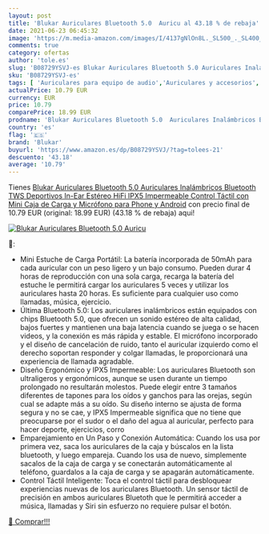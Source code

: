 ```yaml
---
layout: post
title: 'Blukar Auriculares Bluetooth 5.0  Auricu al 43.18 % de rebaja'
date: 2021-06-23 06:45:32
image: 'https://m.media-amazon.com/images/I/4137gNlOn8L._SL500_._SL400_.jpg'
comments: true
category: ofertas
author: 'tole.es'
slug: 'B08729YSVJ-es Blukar Auriculares Bluetooth 5.0 Auriculares Inalámbricos...'
sku: 'B08729YSVJ-es'
tags: [ 'Auriculares para equipo de audio','Auriculares y accesorios','Electrónica','android','blukar', ]
actualPrice: 10.79 EUR
currency: EUR
price: 10.79
comparePrice: 18.99 EUR
prodname: 'Blukar Auriculares Bluetooth 5.0  Auriculares Inalámbricos Bluetooth TWS Deportivos In-Ear Estéreo HiFi IPX5 Impermeable Control Táctil con Mini Caja de Carga y Micrófono para Phone y Android'
country: 'es'
flag: '🇪🇸'
brand: 'Blukar'
buyurl: 'https://www.amazon.es/dp/B08729YSVJ/?tag=tolees-21'
descuento: '43.18'
average: '10.79'
---
```


Tienes [Blukar Auriculares Bluetooth 5.0  Auriculares Inalámbricos Bluetooth TWS Deportivos In-Ear Estéreo HiFi IPX5 Impermeable Control Táctil con Mini Caja de Carga y Micrófono para Phone y Android](https://www.amazon.es/dp/B08729YSVJ/?tag=tolees-21) con precio final de  10.79 EUR (original: 18.99 EUR) (43.18 %  de rebaja) aqui!

[![Blukar Auriculares Bluetooth 5.0  Auricu](https://m.media-amazon.com/images/I/4137gNlOn8L._SL500_._SL400_.jpg)](https://www.amazon.es/dp/B08729YSVJ/?tag=tolees-21)

🔎:

- Mini Estuche de Carga Portátil: La batería incorporada de 50mAh para cada auricular con un peso ligero y un bajo consumo. Pueden durar 4 horas de reproducción con una sola carga, recarga la batería del estuche le permitirá cargar los auriculares 5 veces y utilizar los auriculares hasta 20 horas. Es suficiente para cualquier uso como llamadas, música, ejercicio.
- Última Bluetooth 5.0: Los auriculares inalámbricos están equipados con chips Bluetooth 5.0, que ofrecen un sonido estéreo de alta calidad, bajos fuertes y mantienen una baja latencia cuando se juega o se hacen videos, y la conexión es más rápida y estable. El micrófono incorporado y el diseño de cancelación de ruido, tanto el auricular izquierdo como el derecho soportan responder y colgar llamadas, le proporcionará una experiencia de llamada agradable.
- Diseño Ergonómico y IPX5 Impermeable: Los auriculares Bluetooth son ultraligeros y ergonómicos, aunque se usen durante un tiempo prolongado no resultarán molestos. Puede elegir entre 3 tamaños diferentes de tapones para los oídos y ganchos para las orejas, según cual se adapte más a su oído. Su diseño interno se ajusta de forma segura y no se cae, y IPX5 Impermeable significa que no tiene que preocuparse por el sudor o el daño del agua al auricular, perfecto para hacer deporte, ejercicios, corro
- Emparejamiento en Un Paso y Conexión Automática: Cuando los usa por primera vez, saca los auriculares de la caja y búscalos en la lista bluetooth, y luego empareja. Cuando los usa de nuevo, simplemente sacalos de la caja de carga y se conectarán automáticamente al teléfono, guardalos a la caja de carga y se apagarán automáticamente.
- Control Táctil Inteligente: Toca el control táctil para desbloquear experiencias nuevas de los auriculares Bluetooth. Un sensor táctil de precisión en ambos auriculares Bluetoth que le permitirá acceder a música, llamadas y Siri sin esfuerzo no requiere pulsar el botón.

[🛒 Comprar!!!](https://www.amazon.es/dp/B08729YSVJ/?tag=tolees-21)
